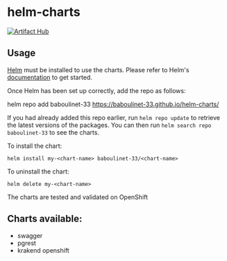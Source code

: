 # helm-charts

[![Artifact Hub](https://img.shields.io/endpoint?url=https://artifacthub.io/badge/repository/baboulinet)](https://artifacthub.io/packages/search?repo=baboulinet)

## Usage

[Helm](https://helm.sh) must be installed to use the charts.  Please refer to
Helm's [documentation](https://helm.sh/docs) to get started.

Once Helm has been set up correctly, add the repo as follows:

  helm repo add baboulinet-33 https://baboulinet-33.github.io/helm-charts/

If you had already added this repo earlier, run `helm repo update` to retrieve
the latest versions of the packages.  You can then run `helm search repo
baboulinet-33` to see the charts.

To install the <chart-name> chart:

    helm install my-<chart-name> baboulinet-33/<chart-name>

To uninstall the chart:

    helm delete my-<chart-name>

The charts are tested and validated on OpenShift

## Charts available:
- swagger
- pgrest
- krakend openshift